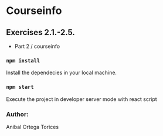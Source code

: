 # Courseinfo
## Exercises 2.1.-2.5.

 - Part 2 / courseinfo

### `npm install`

Install the dependecies in your local machine.

### `npm start`

Execute the project in developer server mode  with react script 

### Author:

Anibal Ortega Torices


